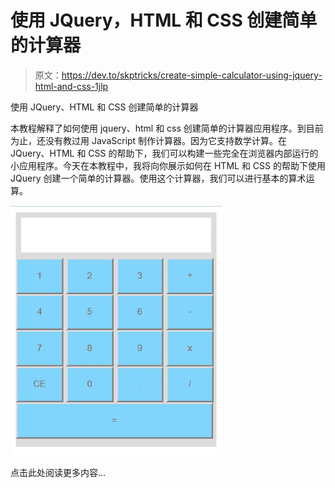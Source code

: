 # 使用 JQuery，HTML 和 CSS 创建简单的计算器

> 原文：<https://dev.to/skptricks/create-simple-calculator-using-jquery-html-and-css-1jlp>

使用 JQuery、HTML 和 CSS 创建简单的计算器

本教程解释了如何使用 jquery、html 和 css 创建简单的计算器应用程序。到目前为止，还没有教过用 JavaScript 制作计算器。因为它支持数学计算。在 JQuery、HTML 和 CSS 的帮助下，我们可以构建一些完全在浏览器内部运行的小应用程序。今天在本教程中，我将向你展示如何在 HTML 和 CSS 的帮助下使用 JQuery 创建一个简单的计算器。使用这个计算器，我们可以进行基本的算术运算。

[![](img/5c9a1b98a70067be5d4dac4cdd672695.png)](https://res.cloudinary.com/practicaldev/image/fetch/s--NP_F6sKk--/c_limit%2Cf_auto%2Cfl_progressive%2Cq_auto%2Cw_880/https://1.bp.blogspot.com/-su0q4tkVOJM/XMl9_Oe6jyI/AAAAAAAACw0/ncSX66IVCpEFRk4yQf5u0_nsM-TpLINDQCLcBGAs/s400/a1.PNG)

点击此处阅读更多内容...